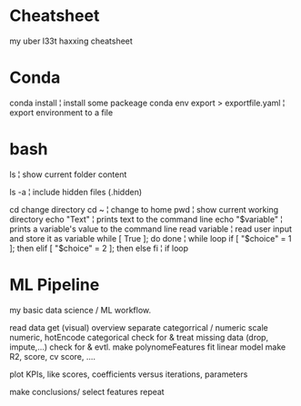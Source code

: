 # Cheatsheet
my uber l33t haxxing cheatsheet

# Conda
conda install <package> ¦ install some packeage
conda env export > exportfile.yaml ¦ export environment to a file
  
# bash
ls  ¦ show current folder content

ls -a ¦ include hidden files (.hidden)

cd change directory
cd ~ ¦ change to home 
pwd ¦ show current working directory
echo "Text" ¦ prints text to the command line
echo "$variable" ¦ prints a variable's value to the command line
read variable ¦ read user input and store it as variable
while [  True ]; do 
done ¦  while loop
if [ "$choice" = 1 ]; then
elif [ "$choice" = 2 ]; then
else
fi ¦ if loop


# ML Pipeline
my basic data science / ML workflow. 

read data
get (visual) overview
separate categorrical / numeric
scale numeric, hotEncode categorical
check for & treat missing data (drop, impute,...)
check for & evtl. make polynomeFeatures
fit linear model
make R2, score, cv score, ....

plot KPIs, like scores, coefficients versus iterations, parameters

make conclusions/ select features
repeat

